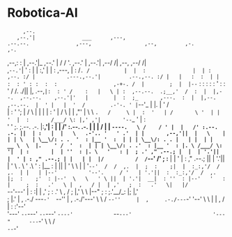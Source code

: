 # Robotica-AI                                                                                                                                                                 
         ,--.                                                                                                                                                                            
       ,--.'|               ___      ,---,                                      .--.--.               ,---,                 ,--,         ,-.                                        ,-.  
   ,--,:  : |             ,--.'|_  ,--.' |                                     /  /    '.           ,--.' |               ,--.'|     ,--/ /|                 ,--,               ,--/ /|  
,`--.'`|  ' :             |  | :,' |  |  :                      ,---,         |  :  /`. /           |  |  :               |  | :   ,--. :/ |          .---.,--.'|         .--.,--. :/ |  
|   :  :  | |             :  : ' : :  :  :                  ,-+-. /  |        ;  |  |--`            :  :  :               :  : '   :  : ' /          /. ./||  |,        .--,`|:  : ' /   
:   |   \ | :  ,--.--.  .;__,'  /  :  |  |,--.  ,--.--.    ,--.'|'   |        |  :  ;_       ,---.  :  |  |,--.  ,--.--.  |  ' |   |  '  /        .-'-. ' |`--'_        |  |. |  '  /    
|   : '  '; | /       \ |  |   |   |  :  '   | /       \  |   |  ,"' |         \  \    `.   /     \ |  :  '   | /       \ '  | |   '  |  :       /___/ \: |,' ,'|       '--`_ '  |  :    
'   ' ;.    ;.--.  .-. |:__,'| :   |  |   /' :.--.  .-. | |   | /  | |          `----.   \ /    / ' |  |   /' :.--.  .-. ||  | :   |  |   \   .-'.. '   ' .'  | |       ,--,'||  |   \   
|   | | \   | \__\/: . .  '  : |__ '  :  | | | \__\/: . . |   | |  | |          __ \  \  |.    ' /  '  :  | | | \__\/: . .'  : |__ '  : |. \ /___/ \:     '|  | :       |  | ''  : |. \  
'   : |  ; .' ," .--.; |  |  | '.'||  |  ' | : ," .--.; | |   | |  |/          /  /`--'  /'   ; :__ |  |  ' | : ," .--.; ||  | '.'||  | ' \ \.   \  ' .\   '  : |__     :  | ||  | ' \ \ 
|   | '`--'  /  /  ,.  |  ;  :    ;|  |  :_:,'/  /  ,.  | |   | |--'          '--'.     / '   | '.'||  :  :_:,'/  /  ,.  |;  :    ;'  : |--'  \   \   ' \ ||  | '.'|  __|  : ''  : |--'  
'   : |     ;  :   .'   \ |  ,   / |  | ,'   ;  :   .'   \|   |/                `--'---'  |   :    :|  | ,'   ;  :   .'   \  ,   / ;  |,'      \   \  |--" ;  :    ;.'__/\_: |;  |,'     
;   |.'     |  ,     .-./  ---`-'  `--''     |  ,     .-./'---'                            \   \  / `--''     |  ,     .-./---`-'  '--'         \   \ |    |  ,   / |   :    :'--'       
'---'        `--`---'                         `--`---'                                      `----'             `--`---'                          '---"      ---`-'   \   \  /            
                                                                                                                                                                      `--`-'  

